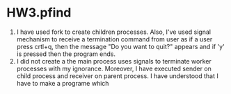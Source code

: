 # HW3.pfind
1. I have used fork to create children processes. Also, I've used signal mechanism to receive a termination command from user as if a user press crtl+q, then the message "Do you want to quit?" appears and if 'y' is pressed then the program ends. 
2. I did not create a the main process uses signals to terminate worker processes with my ignorance. Moreover, I have executed sender on child process and receiver on parent process. I have understood that I have to make a programe which 
